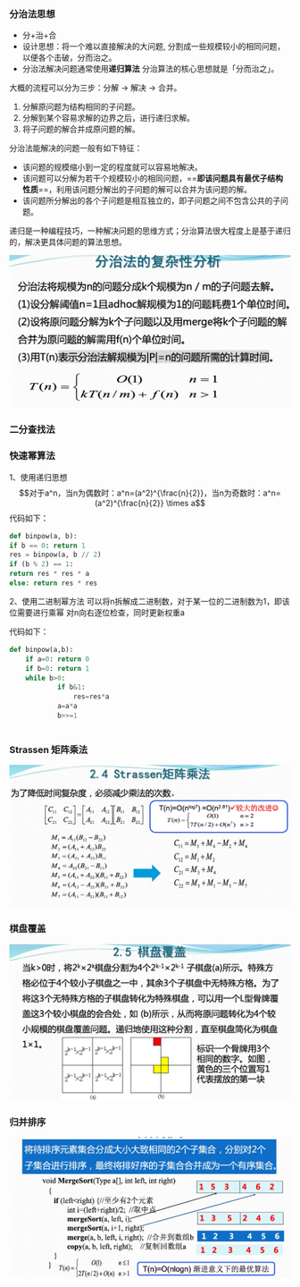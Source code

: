
### 分治法思想

- 分+治+合
- 设计思想：将一个难以直接解决的大问题, 分割成一些规模较小的相同问题，以便各个击破，分而治之。
- 分治法解决问题通常使用**递归算法**
分治算法的核心思想就是「分而治之」。

大概的流程可以分为三步：分解 -> 解决 -> 合并。

1. 分解原问题为结构相同的子问题。
2. 分解到某个容易求解的边界之后，进行递归求解。
3. 将子问题的解合并成原问题的解。

分治法能解决的问题一般有如下特征：

- 该问题的规模缩小到一定的程度就可以容易地解决。
- 该问题可以分解为若干个规模较小的相同问题，==**即该问题具有最优子结构性质**==，利用该问题分解出的子问题的解可以合并为该问题的解。
- 该问题所分解出的各个子问题是相互独立的，即子问题之间不包含公共的子问题。



递归是一种编程技巧，一种解决问题的思维方式；分治算法很大程度上是基于递归的，解决更具体问题的算法思想。


![](attachment/23bda12ce267a111455eb03070b3b675.webp)



### 二分查找法




### 快速幂算法

1、使用递归思想
$$对于a^n，当n为偶数时：a^n=(a^2)^{\frac{n}{2}}，当n为奇数时：a^n=(a^2)^{\frac{n}{2}} \times a$$
代码如下：
```python
def binpow(a, b):
if b == 0: return 1
res = binpow(a, b // 2)
if (b % 2) == 1:
return res * res * a
else: return res * res
```


2、使用二进制幂方法
可以将n拆解成二进制数，对于某一位的二进制数为1，即该位需要进行乘幂
对n向右逐位检查，同时更新权重a


代码如下：
```python
def binpow(a,b):
	if a=0: return 0
	if b=0: return 1
	while b>0:
			if b&1:
				res=res*a
			a=a*a
			b>>=1
	
```


### Strassen 矩阵乘法
![](attachment/65d46fcba5cc6eae2bd5c182165a7585.webp)


### 棋盘覆盖

![](attachment/aca7e05e42b0f60d02e7d2283cbbf684.webp)


### 归并排序

![](attachment/d1892fb5a9d68461f60ed28d4ff0a14a.webp)

